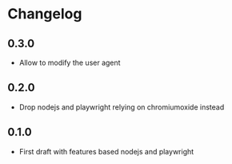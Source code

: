 # Changelog

## 0.3.0
- Allow to modify the user agent

## 0.2.0
- Drop nodejs and playwright relying on chromiumoxide instead

## 0.1.0
- First draft with features based nodejs and playwright